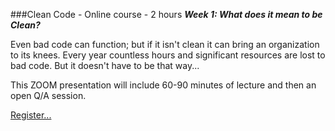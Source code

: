 ###Clean Code - Online course - 2 hours
***Week 1:  What does it mean to be Clean?***

Even bad code can function; but if it isn't clean it can bring an organization 
to its knees. Every year countless hours and significant resources are lost 
to bad code. But it doesn't have to be that way...

This ZOOM presentation
will include 60-90 minutes of lecture and then an open Q/A session.  


[Register...](https://www.eventbrite.com/e/clean-code-wednesday-webinar-6-weeks-with-uncle-bob-registration-166539314573?aff=ebdsoporgprofile)
